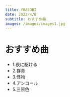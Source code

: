 ```yaml
---
title: YOASOBI
date: 2022/4/8
subtitle: おすすめ曲
images: /images/images1.jpg
---
```


# おすすめ曲

- 1.夜に駆ける
- 2.群青
- 3.怪物
- 4.アンコール
- 5.三原色
